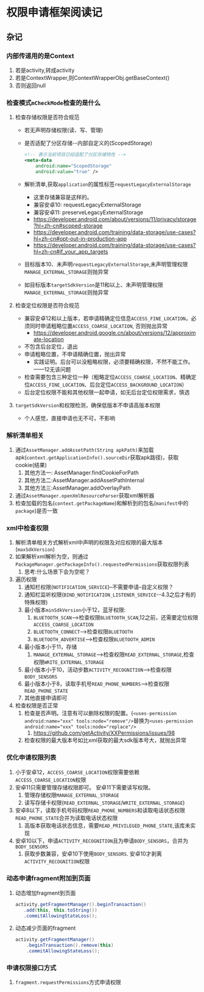 # 权限申请框架阅读记

## 杂记

### 内部传递用的是Context

1. 若是activity,转成activity
2. 若是ContextWrapper,则ContextWrapperObj.getBaseContext()
3. 否则返回null

### 检查模式`mCheckMode`检查的是什么

1. 检查存储权限是否符合规范
   - 若无声明存储权限(读、写、管理)

   - 是否适配了分区存储--内部自定义的(ScopedStorage)
        ``` xml
        <!-- 表示当前项目已经适配了分区存储特性 -->
        <meta-data
            android:name="ScopedStorage"
            android:value="true" />
        ```

   - 解析清单,获取`application`的属性标签`requestLegacyExternalStorage`

        -  这里存储兼容是这样的。 
        - 兼容安卓10: requestLegacyExternalStorage  
        - 兼容安卓11: preserveLegacyExternalStorage
        - https://developer.android.com/about/versions/11/privacy/storage?hl=zh-cn#scoped-storage
        - https://developer.android.com/training/data-storage/use-cases?hl=zh-cn#opt-out-in-production-app
        - https://developer.android.com/training/data-storage/use-cases?hl=zh-cn#if_your_app_targets

   - 目标版本10、未声明`requestLegacyExternalStorage`,未声明管理权限`MANAGE_EXTERNAL_STORAGE`则抛异常

   - 如目标版本`targetSdkVersion`是11和以上、未声明管理权限`MANAGE_EXTERNAL_STORAGE`则抛异常

2. 检查定位权限是否符合规范

    -   兼容安卓12和以上版本，若申请精确定位信息`ACCESS_FINE_LOCATION`，必须同时申请粗略位置`ACCESS_COARSE_LOCATION`, 否则抛出异常
        -   https://developer.android.google.cn/about/versions/12/approximate-location
    -   不包含后台定位，退出
    -   申请粗略位置，不申请精确位置，抛出异常
        -   实践证明。后台可以没粗略权限，必须要精确权限，不然不能工作。——12无该问题
    -   检查需要包含三种定位一种（粗略定位`ACCESS_COARSE_LOCATION`、精确定位`ACCESS_FINE_LOCATION`、后台定位`ACCESS_BACKGROUND_LOCATION`）
    -   后台定位权限不能和其他权限一起申请，如无后台定位权限需求，慎选

3. `targetSdkVersion`和权限检测，确保低版本不申请高版本权限

    -   个人感觉，直接申请也无不可，不影响



### 解析清单相关

1.   通过`AssetManager.addAssetPath(String apkPath)`来加载apk(`context.getApplicationInfo().sourceDir`获取apk路径)，获取cookie(结果)
     1.   其他方法一: AssetManager.findCookieForPath
     2.   其他方法二:AssetManager.addAssetPathInternal
     3.   其他方法三:AssetManager.addOverlayPath
2.   通过`AssetManager.openXmlResourceParser`获取xml解析器
3.   检查加载的包名(`context.getPackageName`)和解析到的包名(`manifest`中的`package`)是否一致



### xml中检查权限

1.   解析清单相关方式解析xml中声明的权限及对应权限的最大版本(`maxSdkVersion`)
2.   如果解析xml解析为空，则通过`PackageManager.getPackageInfo().requestedPermissions`获取权限列表
     1.   思考:什么场景下会为空呢？
3.   遍历权限
     1.   通知栏权限(`NOTIFICATION_SERVICE`)–不需要申请–自定义权限？
     2.   通知栏监听权限(`BIND_NOTIFICATION_LISTENER_SERVICE`--4.3之后才有的特殊权限)
     3.   最小版本`minSdkVersion`小于12，蓝牙权限: 
          1.   `BLUETOOTH_SCAN`-->检查权限`BLUETOOTH_SCAN`,12之前，还需要定位权限`ACCESS_COARSE_LOCATION`
          2.   `BLUETOOTH_CONNECT`–>检查权限`BLUETOOTH`
          3.   `BLUETOOTH_ADVERTISE`-->检查权限`BLUETOOTH_ADMIN`
     4.   最小版本小于11，存储
          1.   `MANAGE_EXTERNAL_STORAGE`–>检查权限`READ_EXTERNAL_STORAGE`,检查权限`WRITE_EXTERNAL_STORAGE`
     5.   最小版本小于10，活动步数`ACTIVITY_RECOGNITION`-->检查权限`BODY_SENSORS`
     6.   最小版本小于8，读取手机号`READ_PHONE_NUMBERS`–>检查权限`READ_PHONE_STATE`
     7.   其他直接申请即可
4.   检查权限是否正常
     1.   检查是否声明。注意有可以删除权限的配置。(`<uses-permission android:name="xxx" tools:node="remove"/>`替换为`<uses-permission android:name="xxx" tools:node="replace"/>`
          1.   https://github.com/getActivity/XXPermissions/issues/98
     2.   检查权限的最大版本号如比xml获取的最大sdk版本号大，就抛出异常



### 优化申请权限列表

1.   小于安卓12，`ACCESS_COARSE_LOCATION`权限需要依赖`ACCESS_COARSE_LOCATION`权限
2.   安卓11只需要管理存储权限即可。 安卓11下需要读写权限。
     1.   管理存储权限`MANAGE_EXTERNAL_STORAGE`
     2.   读写存储卡权限(`READ_EXTERNAL_STORAGE`/`WRITE_EXTERNAL_STORAGE`)
3.   安卓8以下，读取手机号码权限`READ_PHONE_NUMBERS`和读取电话状态权限`READ_PHONE_STATE`合并为读取电话状态权限
     1.   高版本获取电话状态信息，需要`READ_PRIVILEGED_PHONE_STATE`,该库未实现
4.   安卓10以下，申请`ACTIVITY_RECOGNITION`且为申请`BODY_SENSORS`，合并为`BODY_SENSORS`
     1.   获取步数兼容，安卓10下使用`BODY_SENSORS`. 安卓10才剥离`ACTIVITY_RECOGNITION`权限



### 动态申请fragment附加到页面

1.   动态增加fragment到页面

     ```java
     activity.getFragmentManager().beginTransaction()
     	.add(this, this.toString())
     	.commitAllowingStateLoss();
     ```

     

2.   动态减少页面的fragment

     ```java
     activity.getFragmentManager()
         .beginTransaction().remove(this)
         .commitAllowingStateLoss();
     ```

     



### 申请权限接口方式

1.   `fragment.requestPermissions`方式申请权限